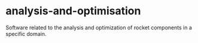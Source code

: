 # analysis-and-optimisation
Software related to the analysis and optimization of rocket components in a specific domain.
